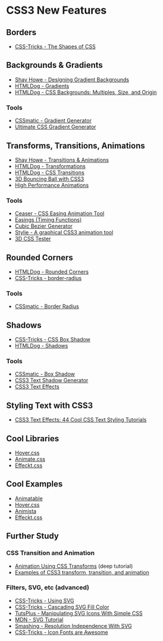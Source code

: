 CSS3 New Features
=================

Borders
---------

- [CSS-Tricks - The Shapes of CSS](https://css-tricks.com/examples/ShapesOfCSS/)

Backgrounds & Gradients
-------------------------

- [Shay Howe - Designing Gradient Backgrounds](http://learn.shayhowe.com/html-css/setting-backgrounds-and-gradients/#gradient-backgrounds)
- [HTMLDog - Gradients](http://htmldog.com/guides/css/advanced/gradients/)
- [HTMLDog - CSS Backgrounds: Multiples, Size, and Origin](http://htmldog.com/guides/css/advanced/backgrounds/)

### Tools

- [CSSmatic - Gradient Generator](http://www.cssmatic.com/gradient-generator)
- [Ultimate CSS Gradient Generator](http://www.colorzilla.com/gradient-editor/)

Transforms, Transitions, Animations
------------------------------------

- [Shay Howe - Transitions & Animations](http://learn.shayhowe.com/advanced-html-css/transitions-animations/)
- [HTMLDog - Transformations](http://htmldog.com/guides/css/advanced/transformations/)
- [HTMLDog - CSS Transitions](http://htmldog.com/guides/css/advanced/transitions/)
- [3D Bouncing Ball with CSS3](http://tympanus.net/Tutorials/CSS3BouncingBall/)
- [High Performance Animations](https://www.html5rocks.com/en/tutorials/speed/high-performance-animations/)

### Tools

- [Ceaser - CSS Easing Animation Tool](https://matthewlein.com/ceaser/)
- [Easings (Timing Functions)](http://easings.net/)
- [Cubic Bezier Generator](http://cubic-bezier.com/)
- [Stylie - A graphical CSS3 animation tool](http://jeremyckahn.github.io/stylie/)
- [3D CSS Tester](http://thewebrocks.com/demos/3D-css-tester/)

Rounded Corners
----------------

- [HTMLDog - Rounded Corners](http://htmldog.com/guides/css/advanced/roundedcorners/)
- [CSS-Tricks - border-radius](https://css-tricks.com/almanac/properties/b/border-radius/)

### Tools

- [CSSmatic - Border Radius](http://www.cssmatic.com/border-radius)

Shadows
---------

- [CSS-Tricks - CSS Box Shadow](https://css-tricks.com/snippets/css/css-box-shadow/)
- [HTMLDog - Shadows](http://htmldog.com/guides/css/advanced/shadows/)

### Tools

- [CSSmatic - Box Shadow](http://www.cssmatic.com/box-shadow)
- [CSS3 Text Shadow Generator](https://css3gen.com/text-shadow/)
- [CSS3 Text Effects](https://css3gen.com/css3-text-effects/)

Styling Text with CSS3
-------------------------

- [CSS3 Text Effects: 44 Cool CSS Text Styling Tutorials](http://1stwebdesigner.com/css3-text-effects-typography/)

Cool Libraries
---------------

- [Hover.css](http://ianlunn.github.io/Hover/)
- [Animate.css](https://daneden.github.io/animate.css/)
- [Effeckt.css](http://h5bp.github.io/Effeckt.css/)

Cool Examples
--------------

- [Animatable](http://leaverou.github.io/animatable/)
- [Hover.css](http://ianlunn.github.io/Hover/)
- [Animista](http://animista.net/)
- [Effeckt.css](http://h5bp.github.io/Effeckt.css/)

Further Study
---------------

### CSS Transition and Animation

- [Animation Using CSS Transforms](http://www.the-art-of-web.com/css/css-animation/) (deep tutorial)
- [Examples of CSS3 transform, transition, and animation](https://perishablepress.com/tools/css/transform/)

### Filters, SVG, etc (advanced)

- [CSS-Tricks - Using SVG](https://css-tricks.com/using-svg/)
- [CSS-Tricks - Cascading SVG Fill Color](https://css-tricks.com/cascading-svg-fill-color/)
- [TutsPlus - Manipulating SVG Icons With Simple CSS](https://webdesign.tutsplus.com/articles/manipulating-svg-icons-with-simple-css--webdesign-15694)
- [MDN - SVG Tutorial](https://developer.mozilla.org/en-US/docs/Web/SVG/Tutorial)
- [Smashing - Resolution Independence With SVG](https://www.smashingmagazine.com/2012/01/resolution-independence-with-svg/)
- [CSS-Tricks - Icon Fonts are Awesome](https://css-tricks.com/examples/IconFont/)

